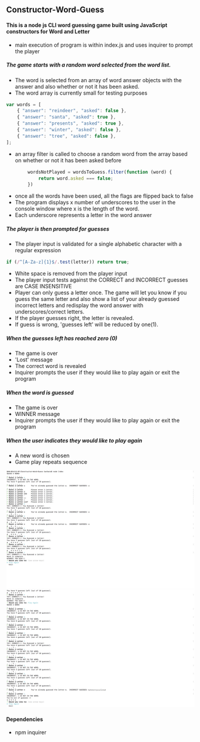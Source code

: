 ## Constructor-Word-Guess


#### This is a node js CLI word guessing game built using JavaScript constructors for Word and Letter
* main execution of program is within index.js and uses inquirer to prompt the player

##### The game starts with a random word selected from the word list. 
* The word is selected from an array of word answer objects with the answer and also whether or not it has been asked.
* The word array is currently small for testing purposes
```javascript
var words = [
    { "answer": "reindeer", "asked": false },
    { "answer": "santa", "asked": true },
    { "answer": "presents", "asked": true },
    { "answer": "winter", "asked": false },
    { "answer": "tree", "asked": false },
];
```
* an array filter is called to choose a random word from the array based on whether or not it has been asked before
```javascript 
        wordsNotPlayed = wordsToGuess.filter(function (word) {
            return word.asked === false;
        })
```
* once all the words have been used, all the flags are flipped back to false
* The program displays x number of underscores to the user in the console window where x is the length of the word.
* Each underscore represents a letter in the word answer

##### The player is then prompted for guesses
* The player input is validated for a single alphabetic character with a regular expression
```javascript
if (/^[A-Za-z]{1}$/.test(letter)) return true;
```
* White space is removed from the player input
* The player input tests against the CORRECT and INCORRECT guesses are CASE INSENSITIVE
* Player can only guess a letter once. The game will let you know if you guess the same letter and also show a list of your already guessed incorrect letters and redisplay the word answer with underscores/correct letters.  
* If the player guesses right, the letter is revealed.
* If guess is wrong, 'guesses left' will be reduced by one(1).


##### When the guesses left has reached zero (0)
* The game is over
* 'Lost' message 
* The correct word is revealed
* Inquirer prompts the user if they would like to play again or exit the program

##### When the word is guessed
* The game is over
* WINNER message 
* Inquirer prompts the user if they would like to play again or exit the program

##### When the user indicates they would like to play again
* A new word is chosen
* Game play repeats sequence

![WG1](ConstructorWordGuess1.png)
![WG2](ConstructorWordGuess2.png)

#### Dependencies
 * npm inquirer
